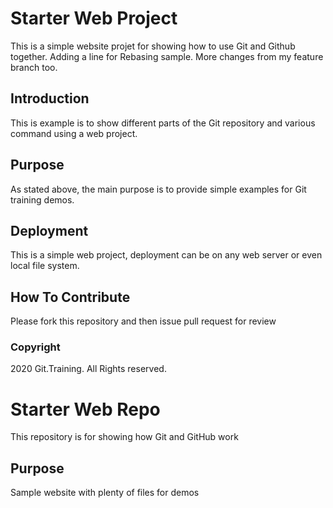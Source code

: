 # Starter Web Project
This is a simple website projet for showing how to use Git and Github together.
Adding a line for Rebasing sample.
More changes from my feature branch too.

## Introduction
This is example is to show different parts of the Git repository and various command
using a web project.

## Purpose

As stated above, the main purpose is to provide simple examples for Git training demos.

## Deployment

This is a simple web project, deployment can be on any web server or even local file system.


## How To Contribute

Please fork this repository and then issue pull request for review

### Copyright
2020 Git.Training. All Rights reserved.

# Starter Web Repo

This repository is for showing how Git and GitHub work

## Purpose

Sample website with plenty of files for demos